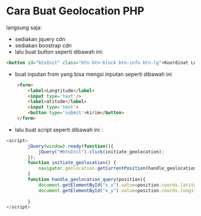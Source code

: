 # Cara Buat Geolocation PHP
langsung saja:
- sediakan jquery cdn
- sediakan boostrap cdn
- lalu buat button seperti dibawah ini:
```html
<button id="btnInit" class="btn btn-block btn-info btn-lg">Koordinat Lokasi</button>
```
- buat inputan from yang bisa mengsi inputan seperti dibawah ini
```html
    <form>
        <label>Langtitude</label>
        <input type='text'/>
        <label>atitude</label>
        <input type='text'>
        <button type='submit'>kirim</button>
    </form>
```
- lalu buat script seperti dibawah ini :
```javascript
<script>  
        jQuery(window).ready(function(){  
            jQuery("#btnInit").click(initiate_geolocation);  
        });  
        function initiate_geolocation() {  
            navigator.geolocation.getCurrentPosition(handle_geolocation_query);  
        }  
        function handle_geolocation_query(position){  
			document.getElementById("x_x").value=position.coords.latitude;
			document.getElementById("x_y").value=position.coords.longitude;
					
        }  
</script>
```